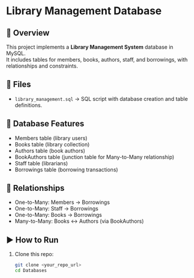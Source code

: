 # Library Management Database

## 📌 Overview
This project implements a **Library Management System** database in MySQL.  
It includes tables for members, books, authors, staff, and borrowings, with relationships and constraints.

## 📂 Files
- `library_management.sql` → SQL script with database creation and table definitions.

## 🔹 Database Features
- Members table (library users)
- Books table (library collection)
- Authors table (book authors)
- BookAuthors table (junction table for Many-to-Many relationship)
- Staff table (librarians)
- Borrowings table (borrowing transactions)

## 🔹 Relationships
- One-to-Many: Members → Borrowings
- One-to-Many: Staff → Borrowings
- One-to-Many: Books → Borrowings
- Many-to-Many: Books ↔ Authors (via BookAuthors)

## ▶️ How to Run
1. Clone this repo:
   ```bash
   git clone <your_repo_url>
   cd Databases
